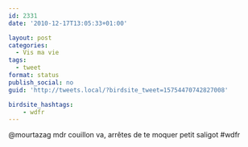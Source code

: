 ```yaml
---
id: 2331
date: '2010-12-17T13:05:33+01:00'

layout: post
categories:
  - Vis ma vie
tags:
  - tweet
format: status
publish_social: no
guid: 'http://tweets.local/?birdsite_tweet=15754470742827008'

birdsite_hashtags:
    - wdfr
---
```


@mourtazag mdr couillon va, arrêtes de te moquer petit saligot #wdfr